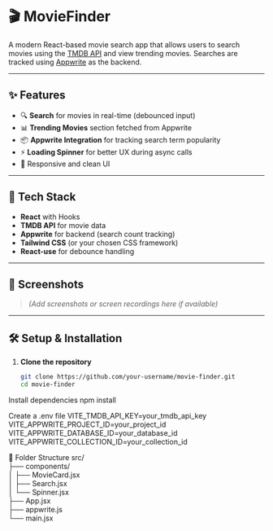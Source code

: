 # 🎬 MovieFinder

A modern React-based movie search app that allows users to search movies using the [TMDB API](https://www.themoviedb.org/) and view trending movies. Searches are tracked using [Appwrite](https://appwrite.io) as the backend.

---

## ✨ Features

- 🔍 **Search** for movies in real-time (debounced input)
- 📊 **Trending Movies** section fetched from Appwrite
- 📦 **Appwrite Integration** for tracking search term popularity
- ⚡ **Loading Spinner** for better UX during async calls
- 📱 Responsive and clean UI

---

## 🚀 Tech Stack

- **React** with Hooks
- **TMDB API** for movie data
- **Appwrite** for backend (search count tracking)
- **Tailwind CSS** (or your chosen CSS framework)
- **React-use** for debounce handling

---

## 📸 Screenshots

> *(Add screenshots or screen recordings here if available)*

---

## 🛠️ Setup & Installation

1. **Clone the repository**
   ```bash
   git clone https://github.com/your-username/movie-finder.git
   cd movie-finder
Install dependencies
npm install

Create a .env file
VITE_TMDB_API_KEY=your_tmdb_api_key
VITE_APPWRITE_PROJECT_ID=your_project_id
VITE_APPWRITE_DATABASE_ID=your_database_id
VITE_APPWRITE_COLLECTION_ID=your_collection_id

🧠 Folder Structure
src/ <br>
├── components/ <br>
│   ├── MovieCard.jsx <br>
│   ├── Search.jsx <br>
│   └── Spinner.jsx <br>
├── App.jsx <br>
├── appwrite.js <br>
└── main.jsx <br>

